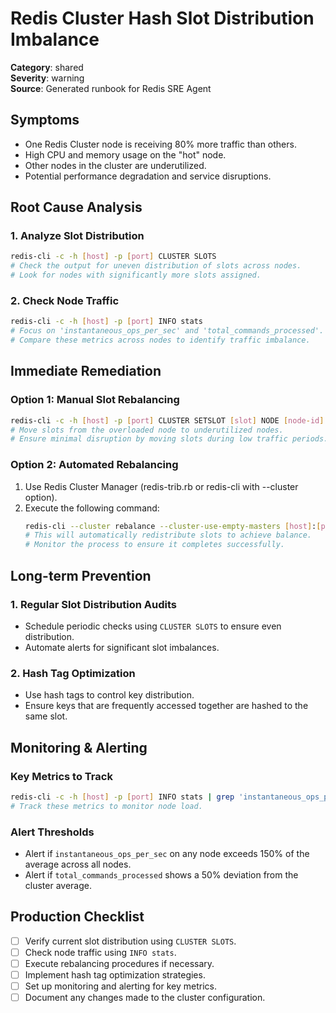 # Redis Cluster Hash Slot Distribution Imbalance

**Category**: shared  
**Severity**: warning  
**Source**: Generated runbook for Redis SRE Agent

## Symptoms
- One Redis Cluster node is receiving 80% more traffic than others.
- High CPU and memory usage on the "hot" node.
- Other nodes in the cluster are underutilized.
- Potential performance degradation and service disruptions.

## Root Cause Analysis

### 1. Analyze Slot Distribution
```bash
redis-cli -c -h [host] -p [port] CLUSTER SLOTS
# Check the output for uneven distribution of slots across nodes.
# Look for nodes with significantly more slots assigned.
```

### 2. Check Node Traffic
```bash
redis-cli -c -h [host] -p [port] INFO stats
# Focus on 'instantaneous_ops_per_sec' and 'total_commands_processed'.
# Compare these metrics across nodes to identify traffic imbalance.
```

## Immediate Remediation

### Option 1: Manual Slot Rebalancing
```bash
redis-cli -c -h [host] -p [port] CLUSTER SETSLOT [slot] NODE [node-id]
# Move slots from the overloaded node to underutilized nodes.
# Ensure minimal disruption by moving slots during low traffic periods.
```

### Option 2: Automated Rebalancing
1. Use Redis Cluster Manager (redis-trib.rb or redis-cli with --cluster option).
2. Execute the following command:
   ```bash
   redis-cli --cluster rebalance --cluster-use-empty-masters [host]:[port]
   # This will automatically redistribute slots to achieve balance.
   # Monitor the process to ensure it completes successfully.
   ```

## Long-term Prevention

### 1. Regular Slot Distribution Audits
- Schedule periodic checks using `CLUSTER SLOTS` to ensure even distribution.
- Automate alerts for significant slot imbalances.

### 2. Hash Tag Optimization
- Use hash tags to control key distribution.
- Ensure keys that are frequently accessed together are hashed to the same slot.

## Monitoring & Alerting

### Key Metrics to Track
```bash
redis-cli -c -h [host] -p [port] INFO stats | grep 'instantaneous_ops_per_sec\|total_commands_processed'
# Track these metrics to monitor node load.
```

### Alert Thresholds
- Alert if `instantaneous_ops_per_sec` on any node exceeds 150% of the average across all nodes.
- Alert if `total_commands_processed` shows a 50% deviation from the cluster average.

## Production Checklist
- [ ] Verify current slot distribution using `CLUSTER SLOTS`.
- [ ] Check node traffic using `INFO stats`.
- [ ] Execute rebalancing procedures if necessary.
- [ ] Implement hash tag optimization strategies.
- [ ] Set up monitoring and alerting for key metrics.
- [ ] Document any changes made to the cluster configuration.